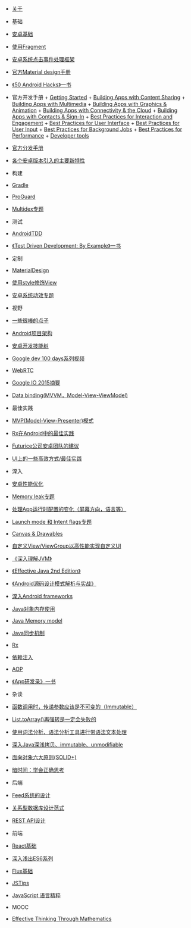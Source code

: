 +  [关于](README.md)
+  基础
  +  [安卓基础](Android-Java/AndroidBasic.md)
  +  [使用Fragment](Android-Java/Fragments.md)
  +  [安卓系统点击事件处理框架](Android-Java/AndroidTouchSystem.md)
  +  [官方Material design手册](Android-Java/AndroidOfficialMaterialDesignGuild.md)
  +  [《50 Android Hacks》一书](Android-Java/50AndroidHacks.md)
  +  官方开发手册
    +  [Getting Started](Android-Java/AndroidOfficialDevelopGuild-GettingStarted.md)
    +  [Building Apps with Content Sharing](Android-Java/AndroidOfficialDevelopGuild-BuildingAppsWithContentSharing.md)
    +  [Building Apps with Multimedia](Android-Java/AndroidOfficialDevelopGuild-BuildingAppsWithMultimedia.md)
    +  [Building Apps with Graphics & Animation](Android-Java/AndroidOfficialDevelopGuild-BuildingAppsWithGraphicsAndAnimation.md)
    +  [Building Apps with Connectivity & the Cloud](Android-Java/AndroidOfficialDevelopGuild-BuildAppWithConnectivity.md)
    +  [Building Apps with Contacts & Sign-In](Android-Java/AndroidOfficialDevelopGuild-BuildAppWithContactsAndSignIn.md)
    +  [Best Practices for Interaction and Engagement](Android-Java/AndroidOfficialDevelopGuild-BestPractice4InteractionAndEngagement.md)
    +  [Best Practices for User Interface](Android-Java/AndroidOfficialDevelopGuild-BestPractice4UserInterface.md)
    +  [Best Practices for User Input](Android-Java/AndroidOfficialDevelopGuild-BestPractice4UserInput.md)
    +  [Best Practices for Background Jobs](Android-Java/AndroidOfficialDevelopGuild-BestPractice4BackgroundJob.md)
    +  [Best Practices for Performance](Android-Java/AndroidOfficialDevelopGuild-BestPractice4Performance.md)
    +  [Developer tools](Android-Java/AndroidOfficialDevelopGuild-Tools.md)
  +  [官方分发手册](Android-Java/AndroidOfficialDistributeGuild.md)
  +  [各个安卓版本引入的主要新特性](Android-Java/NewInAndroid.md)  
  
+  构建
  +  [Gradle](Android-Java/Gradle.md)
  +  [ProGuard](Android-Java/ProGuard.md)
  +  [Multidex专题](Android-Java/MultiDex.md)
  
+  测试
  +  [AndroidTDD](Android-Java/AndroidTDD.md)
  +  [《Test Driven Development: By Example》一书](Android-Java/TDD.md)
  
+  定制
  +  [MaterialDesign](Android-Java/MaterialDesign.md)
  +  [使用style修饰View](Android-Java/StylingViews.md)
  +  [安卓系统动效专题](Android-Java/AndroidAnimation.md)
  
+  视野
  +  [一些很棒的点子](Android-Java/CoolIdea.md)
  +  [Android项目架构](Android-Java/AndroidProjectArch.md)
  +  [安卓开发技能树](Android-Java/AndroidDevSkillTree.md)
  +  [Google dev 100 days系列视频](Android-Java/GoogleDev100Days.md)
  +  [WebRTC](Android-Java/WebRTC.md)
  +  [Google IO 2015摘要](Android-Java/GoogleIO2015.md)
  +  [Data binding(MVVM，Model-View-ViewModel)](Android-Java/MVVM.md)
  
+  最佳实践
  +  [MVP(Model-View-Presenter)模式](Android-Java/MVP.md)
  +  [Rx在Android中的最佳实践](Android-Java/RxAndroidBestPractice.md)
  +  [Futurice公司安卓团队的建议](Android-Java/android-best-practices.md)
  +  [UI上的一些高效方式/最佳实践](Android-Java/EffectiveAndroidUI.md)
  
+  深入
  +  [安卓性能优化](Android-Java/AndroidPerformancePatterns.md)
  +  [Memory leak专题](Android-Java/MemoryLeak.md)
  +  [处理App运行时配置的变化（屏幕方向，语言等）](Android-Java/HandlingRuntimeChanges.md)
  +  [Launch mode 和 Intent flags专题](Android-Java/LaunchModeIntentFlags.md)
  +  [Canvas & Drawables](Android-Java/Canvas-Drawables.md)
  +  [自定义View/ViewGroup以高性能实现自定义UI](Android-Java/CustomViewViewGroup.md)
  +  [《深入理解JVM》](Android-Java/InsideJVM.md)
  +  [《Effective Java 2nd Edition》](Android-Java/EffectiveJava.md)
  +  [《Android源码设计模式解析与实战》](Android-Java/DesignPatternsInsideAndroid.md)
  +  [深入Android frameworks](Android-Java/UnderstandAndroidSourceCode.md)
  +  [Java对象内存使用](Android-Java/JavaObjectMemoryUsage.md)
  +  [Java Memory model](Android-Java/JSR133.md)
  +  [Java同步机制](Android-Java/JavaSynchorinization.md)
  +  [Rx](Android-Java/Rx.md)
  +  [依赖注入](Android-Java/DependencyInjection.md)
  +  [AOP](Android-Java/AOP.md)
  +  [《App研发录》一书](Android-Java/App-Dev-Notes.md)
  
+ 杂谈

 +  [函数调用时，传递参数应该是不可变的（Immutable）](misc/BetterDesignWithImmutableParams.md)
 +  [List.toArray()再强转是一定会失败的](Android-Java/3077508.md)
 +  [使用词法分析、语法分析工具进行带语法文本处理](misc/Parcer.md)
 +  [深入Java深浅拷贝、immutable、unmodifiable](misc/copy.md)
 +  [面向对象六大原则(SOLID+)](misc/OOP6Principles.md)
 +  [暗时间：学会正确思考](misc/DarkTime.md)

+  后端
  +  [Feed系统的设计](Backend/Feed.md)
  +  [关系型数据库设计范式](Backend/DBNF.md)
  +  [REST API设计](Backend/REST.md)
  
+  前端
  +  [React基础](Frontend/React-basic.md)
  +  [深入浅出ES6系列](Frontend/ES6.md)
  +  [Flux基础](Frontend/Flux.md)
  +  [JSTips](https://github.com/loverajoel/jstips)
  +  [JavaScript 语言精粹](Frontend/JavascriptGoodParts.md)

+  MOOC
  +  [Effective Thinking Through Mathematics](MOOC/UTAustinX_UT.9.01x.md)
